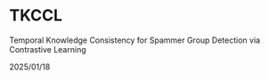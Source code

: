 # TKCCL
Temporal Knowledge Consistency for Spammer Group Detection via Contrastive Learning

2025/01/18